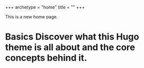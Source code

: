+++
archetype = "home"
title = ""
+++

This is a new home page.
# Basics Discover what this Hugo theme is all about and the core concepts behind it.
